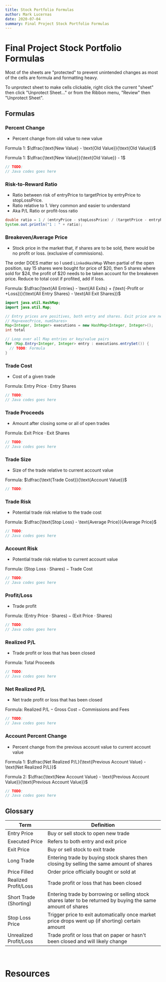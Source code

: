 ```yaml
---
title: Stock Portfolio Formulas
author: Mark Lucernas
date: 2020-07-04
summary: Final Project Stock Portfolio Formulas
---
```



# Final Project Stock Portfolio Formulas

Most of the sheets are "protected" to prevent unintended changes as most of the
cells are formula and formatting heavy.

To unprotect sheet to make cells clickable, right click the current "sheet"
then click "Unprotect Sheet..." or from the Ribbon menu, "Review" then
"Unprotect Sheet".

## Formulas

### Percent Change

  - Percent change from old value to new value


Formula 1: $\dfrac{\text{New Value} - \text{Old Value}}{\text{Old Value}}$

Formula 1: $\dfrac{\text{New Value}}{\text{Old Value}} - 1$

```java
// TODO:
// Java codes goes here
```

### Risk-to-Reward Ratio

  - Ratio between risk of entryPrice to targetPrice by entryPrice to
    stopLossPrice.
  - Ratio relative to 1. Very common and easier to understand
  - Aka P/L Ratio or profit-loss ratio


```java
double ratio = 1 / (entryPrice - stopLossPrice) / (targetPrice - entryPrice);
System.out.println("1 : " + ratio);
```

### Breakeven/Average Price

  - Stock price in the market that, if shares are to be sold, there would be no
    profit or loss. (exclusive of commissions).


The order DOES matter so I used `LinkedHashMap`
When partial of the open position, say 15 shares were bought for price of $20,
then 5 shares where sold for $24, the profit of $20 needs to be taken account
for the breakeven price. Reduce to total cost if profited, add if loss.

Formula: $\dfrac{\text{All Entries} - \text{All Exits} + (\text{-Profit or +Loss})}{\text{All Entry Shares} - \text{All Exit Shares}}$

```java
import java.util.HashMap;
import java.util.Map;

// Entry prices are positives, both entry and shares. Exit price are negatives
// Map<execPrice, numShares>
Map<Integer, Integer> executions = new HashMap<Integer, Integer>();
int total

// Loop over all Map entries or key/value pairs
for (Map.Entry<Integer, Integer> entry : executions.entrySet()) {
  // TODO: Formula
}
```

### Trade Cost

  - Cost of a given trade

Formula: $\text{Entry Price} \cdot \text{Entry Shares}$

```java
// TODO:
// Java codes goes here
```

### Trade Proceeds

  - Amount after closing some or all of open trades


Formula: $\text{Exit Price} \cdot \text{Exit Shares}$

```java
// TODO:
// Java codes goes here
```
### Trade Size

  - Size of the trade relative to current account value

Formula: $\dfrac{\text{Trade Cost}}{\text{Account Value}}$

```java
// TODO:
```

### Trade Risk

  - Potential trade risk relative to the trade cost


Formula: $\dfrac{\text{Stop Loss} - \text{Average Price}}{Average Price}$

```java
// TODO:
// Java codes goes here
```

### Account Risk

  - Potential trade risk relative to current account value


Formula: $(\text{Stop Loss} \cdot \text{Shares}) - \text{Trade Cost}$

```java
// TODO:
// Java codes goes here
```

### Profit/Loss

  - Trade profit


Formula: $(\text{Entry Price} \cdot \text{Shares}) - (\text{Exit Price} \cdot \text{Shares})$

```java
// TODO:
// Java codes goes here
```

### Realized P/L

  - Trade profit or loss that has been closed


Formula: $\text{Total Proceeds}$

```java
// TODO:
// Java codes goes here
```

### Net Realized P/L

  - Net trade profit or loss that has been closed


Formula: $\text{Realized P/L} - \text{Gross Cost} - \text{Commissions and Fees}$

```java
// TODO:
// Java codes goes here
```

### Account Percent Change

  - Percent change from the previous account value to current account value

Formula 1: $\dfrac{Net Realized P/L}{\text{Previous Account Value} - \text{Net Realized P/L}}$

Formula 2: $\dfrac{\text{New Account Value} - \text{Previous Account Value}}{\text{Previous Account Value}}$

```java
// TODO:
// Java codes goes here
```

## Glossary

| Term                   | Definition                                                                                                   |
|------------------------|--------------------------------------------------------------------------------------------------------------|
| Entry Price            | Buy or sell stock to open new trade                                                                          |
| Executed Price         | Refers to both entry and exit price                                                                          |
| Exit Price             | Buy or sell stock to exit trade                                                                              |
| Long Trade             | Entering trade by buying stock shares then closing by selling the same amount of shares                      |
| Price Filled           | Order price officially bought or sold at                                                                     |
| Realized Profit/Loss   | Trade profit or loss that has been closed                                                                    |
| Short Trade (Shorting) | Entering trade by borrowing or selling stock shares later to be returned by buying the same amount of shares |
| Stop Loss Price        | Trigger price to exit automatically once market price drops went up (if shorting) certain amount             |
| Unrealized Profit/Loss | Trade profit or loss that on paper or hasn't been closed and will likely change                              |

<br>

# Resources

